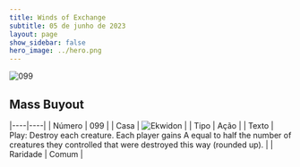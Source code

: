 ```yaml
---
title: Winds of Exchange
subtitle: 05 de junho de 2023
layout: page
show_sidebar: false
hero_image: ../hero.png
---
```


![099](https://mastervault-storage-prod.s3.amazonaws.com/media/card_front/en/600_099_48b8f5699b00_en.png)


## Mass Buyout

|----|----|
| Número | 099 |
| Casa | ![Ekwidon](https://archonarcana.com/images/thumb/3/31/Ekwidon.png/25px-Ekwidon.png "Ekwidon") |
| Tipo | Ação |
| Texto | Play: Destroy each creature. Each player gains A equal to half the number of creatures they controlled that were destroyed this way (rounded up).  |
| Raridade | Comum |
